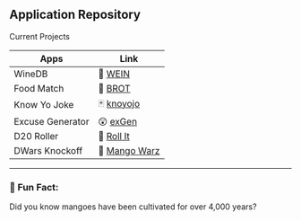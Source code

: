 ## Application Repository 

Current Projects

| Apps             | Link                                                                                             |
| ---------------- | ------------------------------------------------------------------------------------------------ |
| WineDB           | 🍷 [WEIN](https://obsidianmango.github.io/ObsidianMango/wine.html)                               |
| Food Match       | 🥖 [BROT](https://obsidianmango.github.io/ObsidianMango/food.html)                               |
| Know Yo Joke     | 🃏 [knoyojo](https://obsidianmango.github.io/ObsidianMango/comedy.html)                          |
| Excuse Generator | 😲 [exGen](https://obsidianmango.github.io/ObsidianMango/excuse.html)                            |
| D20 Roller       | 🎲 [Roll It](https://obsidianmango.github.io/ObsidianMango/d20.html)                             |
| DWars Knockoff   | 🥭 [Mango Warz](https://obsidianmango.github.io/ObsidianMango/mangowarz.html)                    |

---

### 🦖 Fun Fact:

Did you know mangoes have been cultivated for over 4,000 years?
